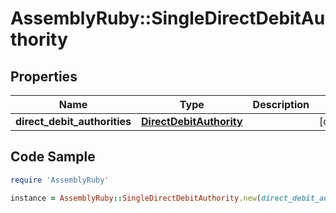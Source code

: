 # AssemblyRuby::SingleDirectDebitAuthority

## Properties

Name | Type | Description | Notes
------------ | ------------- | ------------- | -------------
**direct_debit_authorities** | [**DirectDebitAuthority**](DirectDebitAuthority.md) |  | [optional] 

## Code Sample

```ruby
require 'AssemblyRuby'

instance = AssemblyRuby::SingleDirectDebitAuthority.new(direct_debit_authorities: null)
```


